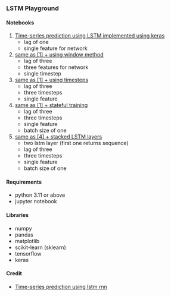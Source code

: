 ### LSTM Playground

#### Notebooks

1. [Time-series prediction using LSTM implemented using keras](./src/LSTM_with_keras.ipynb)
	- lag of one
	- single feature for network
2. [same as [1] + using window method](./src/LSTM_with_keras_window_input.ipynb)
	- lag of three
	- three features for network
	- single timestep
3. [same as [1] + using timesteps](./src/LSTM_with_keras_timesteps.ipynb)
	- lag of three
	- three timesteps
	- single feature
4. [same as [1] + stateful training](./src/LSTM_with_keras_stateful.ipynb)
	- lag of three
	- three timesteps
	- single feature
	- batch size of one
5. [same as [4] + stacked LSTM layers](/src/LSTM_with_keras_stacked.ipynb)
	- two lstm layer (first one returns sequence)
	- lag of three
	- three timesteps
	- single feature
	- batch size of one

#### Requirements

- python 3.11 or above
- jupyter notebook

#### Libraries

- numpy
- pandas
- matplotlib
- scikit-learn (sklearn)
- tensorflow
- keras

#### Credit

- [Time-series prediction using lstm rnn](https://machinelearningmastery.com/time-series-prediction-lstm-recurrent-neural-networks-python-keras/)